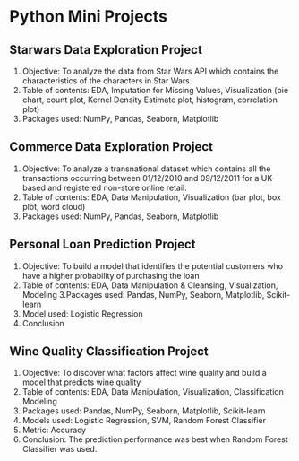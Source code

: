 # Python Mini Projects

## Starwars Data Exploration Project

1. Objective: To analyze the data from Star Wars API which contains the characteristics of the characters in Star Wars. 
2. Table of contents: EDA, Imputation for Missing Values, Visualization (pie chart, count plot, Kernel Density Estimate plot, histogram, correlation plot)
3. Packages used: NumPy, Pandas, Seaborn, Matplotlib

## Commerce Data Exploration Project 
1. Objective: To analyze a transnational dataset which contains all the transactions occurring between 01/12/2010 and 09/12/2011 for a UK-based and registered non-store online retail.
2. Table of contents: EDA, Data Manipulation, Visualization (bar plot, box plot, word cloud)
3. Packages used: NumPy, Pandas, Seaborn, Matplotlib


## Personal Loan Prediction Project
1. Objective:  To build a model that identifies the potential customers who have a higher probability of purchasing the loan
2. Table of contents: EDA, Data Manipulation & Cleansing, Visualization, Modeling 
3.Packages used: Pandas, NumPy, Seaborn, Matplotlib, Scikit-learn 
4. Model used: Logistic Regression 
5. Conclusion

## Wine Quality Classification Project
1. Objective: To discover what factors affect wine quality and build a model that predicts wine quality
2. Table of contents: EDA, Data Manipulation, Visualization, Classification Modeling 
3. Packages used: Pandas, NumPy, Seaborn, Matplotlib, Scikit-learn 
4. Models used: Logistic Regression, SVM, Random Forest Classifier 
5. Metric: Accuracy 
6. Conclusion: The prediction performance was best when Random Forest Classifier was used. 
